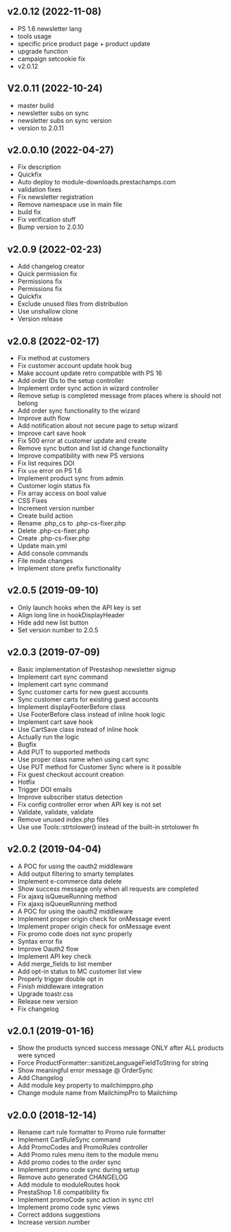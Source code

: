 ## v2.0.12 (2022-11-08)

*  PS 1.6 newsletter lang 
*  tools usage 
*  specific price product page + product update 
*  upgrade function 
*  campaign setcookie fix 
*  v2.0.12 


## V2.0.11 (2022-10-24)

*  master build 
*  newsletter subs on sync 
*  newsletter subs on sync version 
*  version to 2.0.11 


## v2.0.0.10 (2022-04-27)

*  Fix description 
*  Quickfix 
*  Auto deploy to module-downloads.prestachamps.com 
*  validation fixes 
*  Fix newsletter registration 
*  Remove namespace use in main file 
*  build fix 
*  Fix verification stuff 
*  Bump version to 2.0.10 


## v2.0.9 (2022-02-23)

*  Add changelog creator 
*  Quick permission fix 
*  Permissions fix 
*  Permissions fix 
*  Quickfix 
*  Exclude unused files from distribution 
*  Use unshallow clone 
*  Version release 


## v2.0.8 (2022-02-17)

*  Fix method at customers 
*  Fix customer account update hook bug 
*  Make account update retro compatible with PS 16 
*  Add order IDs to the setup controller 
*  Implement order sync action in wizard controller 
*  Remove setup is completed message from places where is should not belong 
*  Add order sync functionality to the wizard 
*  Improve auth flow 
*  Add notification about not secure page to setup wizard 
*  Improve cart save hook 
*  Fix 500 error at customer update and create 
*  Remove sync button and list id change functionality 
*  Improve compatibility with new PS versions 
*  Fix list requires DOI 
*  Fix `use` error on PS 1.6 
*  Implement product sync from admin 
*  Customer login status fix 
*  Fix array access on bool value 
*  CSS Fixes 
*  Increment version number 
*  Create build action 
*  Rename .php_cs to .php-cs-fixer.php 
*  Delete .php-cs-fixer.php 
*  Create .php-cs-fixer.php 
*  Update main.yml 
*  Add console commands 
*  File mode changes 
*  Implement store prefix functionality 


## v2.0.5 (2019-09-10)

*  Only launch hooks when the API key is set 
*  Align long line in hookDisplayHeader 
*  Hide add new list button 
*  Set version number to 2.0.5 


## v2.0.3 (2019-07-09)

*  Basic implementation of Prestashop newsletter signup 
*  Implement cart sync command 
*  Implement cart sync command 
*  Sync customer carts for new guest accounts 
*  Sync customer carts for existing guest accounts 
*  Implement displayFooterBefore class 
*  Use FooterBefore class instead of inline hook logic 
*  Implement cart save hook 
*  Use CartSave class instead of inline hook 
*  Actually run the logic 
*  Bugfix 
*  Add PUT to supported methods 
*  Use proper class name when using cart sync 
*  Use PUT method for Customer Sync where is it possible 
*  Fix guest checkout account creation 
*  Hotfix 
*  Trigger DOI emails 
*  Improve subscriber status detection 
*  Fix config controller error when API key is not set 
*  Validate, validate, validate 
*  Remove unused index.php files 
*  Use use Tools::strtolower() instead of the built-in strtolower fn 


## v2.0.2 (2019-04-04)

*  A POC for using the oauth2 middleware 
*  Add output filtering to smarty templates 
*  Implement e-commerce data delete 
*  Show success message only when all requests are completed 
*  Fix ajaxq isQueueRunning method 
*  Fix ajaxq isQueueRunning method 
*  A POC for using the oauth2 middleware 
*  Implement proper origin check for onMessage event 
*  Implement proper origin check for onMessage event 
*  Fix promo code does not sync properly 
*  Syntax error fix 
*  Improve Oauth2 flow 
*  Implement API key check 
*  Add merge_fields to list member 
*  Add opt-in status to MC customer list view 
*  Properly trigger double opt in 
*  Finish middleware integration 
*  Upgrade toastr.css 
*  Release new version 
*  Fix changelog 


## v2.0.1 (2019-01-16)

*  Show the products synced success message ONLY after ALL products were synced 
*  Force ProductFormatter::sanitizeLanguageFieldToString for string 
*  Show meaningful error message @ OrderSync 
*  Add Changelog 
*  Add module key property to mailchimppro.php 
*  Change module name from MailchimpPro to Mailchimp 


## v2.0.0 (2018-12-14)

*  Rename cart rule formatter to Promo rule formatter 
*  Implement CartRuleSync command 
*  Add PromoCodes and PromoRules controller 
*  Add Promo rules menu item to the module menu 
*  Add promo codes to the order sync 
*  Implement promo code sync during setup 
*  Remove auto generated CHANGELOG 
*  Add module to moduleRoutes hook 
*  PrestaShop 1.6 compatibility fix 
*  Implement promoCode sync action in sync ctrl 
*  Implement promo code sync views 
*  Correct addons suggestions 
*  Increase version number 


